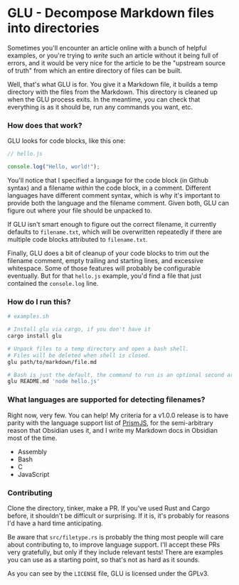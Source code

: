# GLU - Decompose Markdown files into directories

Sometimes you'll encounter an article online with a bunch of helpful examples,
or you're trying to _write_ such an article without it being full of errors,
and it would be very nice for the article to be the "upstream source of truth"
from which an entire directory of files can be built.

Well, that's what GLU is for. You give it a Markdown file, it builds a temp
directory with the files from the Markdown. This directory is cleaned up when
the GLU process exits. In the meantime, you can check that everything is as it
should be, run any commands you want, etc.

### How does that work?

GLU looks for code blocks, like this one:

```javascript
// hello.js

console.log("Hello, world!");
```

You'll notice that I specified a language for the code block (in Github syntax)
and a filename _within_ the code block, in a comment. Different languages have
different comment syntax, which is why it's important to provide both the
language and the filename comment. Given both, GLU can figure out where your
file should be unpacked to.

If GLU isn't smart enough to figure out the correct filename, it currently
defaults to `filename.txt`, which will be overwritten repeatedly if there are
multiple code blocks attributed to `filename.txt`.

Finally, GLU does a bit of cleanup of your code blocks to trim out the filename
comment, empty trailing and starting lines, and excessive whitespace. Some of
those features will probably be configurable eventually. But for that `hello.js`
example, you'd find a file that just contained the `console.log` line.

### How do I run this?

```bash
# examples.sh

# Install glu via cargo, if you don't have it
cargo install glu

# Unpack files to a temp directory and open a bash shell.
# Files will be deleted when shell is closed.
glu path/to/markdown/file.md

# Bash is just the default, the command to run is an optional second arg.
glu README.md 'node hello.js'
```

### What languages are supported for detecting filenames?

Right now, very few. You can help! My criteria for a v1.0.0 release is to have
parity with the language support list of [PrismJS](https://prismjs.com/#supported-languages),
for the semi-arbitrary reason that Obsidian uses it, and I write my Markdown
docs in Obsidian most of the time.

 * Assembly
 * Bash
 * C
 * JavaScript

### Contributing

Clone the directory, tinker, make a PR. If you've used Rust and Cargo before,
it shouldn't be difficult or surprising. If it is, it's probably for reasons
I'd have a hard time anticipating.

Be aware that `src/filetype.rs` is probably the thing most people will
care about contributing to, to improve language support. I'll accept these PRs
very gratefully, but only if they include relevant tests! There are examples
you can use as a starting point, so that's not as hard as it sounds.

As you can see by the `LICENSE` file, GLU is licensed under the GPLv3.
